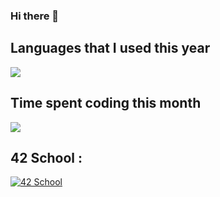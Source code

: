 ### Hi there 👋


## Languages that I used this year
<img src="https://wakatime.com/share/@a262d35d-5161-40ea-8d77-183a84bdac84/b0fc4eae-d4d7-477d-8345-369db13ecf89.svg">

## Time spent coding this month
<img src="https://wakatime.com/share/@a262d35d-5161-40ea-8d77-183a84bdac84/29d1d396-3719-4db8-a199-0f4c057adb86.svg">

## 42 School :

[![42 School](https://badge42.herokuapp.com/api/stats/qfeuilla?privacyEmail=true)](https://profile.intra.42.fr/users/qfeuilla)
